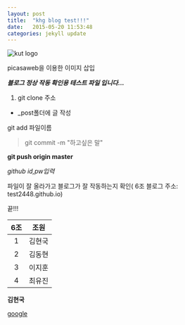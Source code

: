 ```yaml
---
layout: post
title:  "khg blog test!!!"
date:   2015-05-20 11:53:48
categories: jekyll update
---
```


![kut logo](https://lh3.googleusercontent.com/-az5i7yCeVsc/VVwRNfCN1fI/AAAAAAAAACE/xH_EtsihQDo/w200-h200/kut_logo.gif)

picasaweb을 이용한 이미지 삽입

***블로그 정상 작동 확인용 테스트 파일 입니다...***

1. git clone 주소

- _post폴더에 글 작성

 git add 파일이름

> git commit -m "하고싶은 말" 

**git push origin master**

*github id,pw입력*

파일이 잘 올라가고 블로그가 잘 작동하는지 확인( 6조 블로그 주소: test2448.github.io)

끝!!!


6조 | 조원
:---:|:---:
1 | 김현국
2 | 김동현
3 | 이지훈
4 | 최유진

**김현국**


[google](www.google.com)

